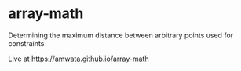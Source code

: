# array-math
Determining the maximum distance between arbitrary points used for constraints 

Live at https://amwata.github.io/array-math
